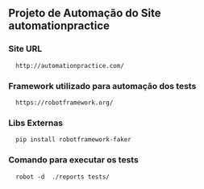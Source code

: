 ## Projeto de Automação do Site automationpractice

### Site URL
      http://automationpractice.com/

### Framework utilizado para automação dos tests
      https://robotframework.org/


### Libs Externas

      pip install robotframework-faker

### Comando para executar os tests

      robot -d  ./reports tests/
